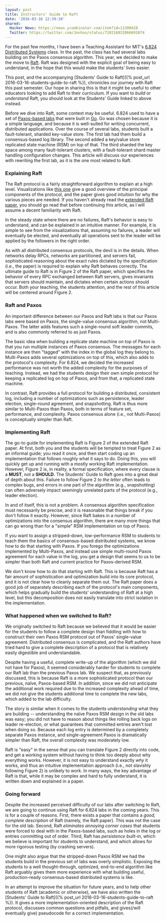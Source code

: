 ```yaml
---
layout: post
title: Instructors' Guide to Raft
date: '2016-03-16 12:39:10'
shared:
  Hacker News: https://news.ycombinator.com/item?id=11300428
  Twitter: https://twitter.com/Jonhoo/status/710216832066691074
---
```


For the past few months, I have been a Teaching Assistant for MIT's
[6.824 Distributed Systems](https://pdos.csail.mit.edu/6.824/) class.
In the past, the class has had several labs building on the Paxos
consensus algorithm. This year, we decided to make the move to
[Raft](https://raft.github.io/). Raft was designed with the explicit
goal of being easy to understand, in the hope that this would make the
students' lives easier.

This post, and the accompanying [Students' Guide to Raft]({% post_url
2016-03-16-students-guide-to-raft %}), chronicles our journey with Raft
this past semester. Our hope in sharing this is that it might be useful
to other educators looking to add Raft to their curriculum. If you want
to *build* or *understand* Raft, you should look at the Students' Guide
linked to above instead.

Before we dive into Raft, some context may be useful. 6.824 used to have
a set of [Paxos-based
labs](http://nil.csail.mit.edu/6.824/2015/labs/lab-3.html) that were
built in [Go](https://golang.org/). Go was chosen because it is a simple
language, and because it is well-suited for writing concurrent,
distributed applications. Over the course of several labs, students
built a fault-tolerant, sharded key-value store. The first lab had them
build a consensus-based log library. The second added a key/value store
replicated state machine (RSM) on top of that. The third sharded the key
space among many fault-tolerant clusters, with a fault-tolerant shard
master handling configuration changes. This article will discuss our
experiences with rewriting the first lab, as it is the one most related
to Raft.

### Explaining Raft

The Raft protocol is a fairly straightforward algorithm to explain at a
high level. Visualizations like [this
one](http://thesecretlivesofdata.com/raft/) give a good overview of the
principal components of the protocol, and the paper gives good intuition
for why the various pieces are needed. If you haven't already read the
[extended Raft paper](http://ramcloud.stanford.edu/raft.pdf), you should
go read that before continuing this article, as I will assume a decent
familiarity with Raft.

In the steady state where there are no failures, Raft's behavior is easy
to understand, and can be explained in an intuitive manner. For example,
it is simple to see from the visualizations that, assuming no failures,
a leader will eventually be elected, and eventually all operations sent
to the leader will be applied by the followers in the right order.

As with all distributed consensus protocols, the devil is in the
details. When networks delay RPCs, networks are partitioned, and servers
fail, sophisticated reasoning about the exact rules dictated by the
specification (i.e., the paper) is required to explain why Raft behaves
correctly. The ultimate guide to Raft is in Figure 2 of the Raft paper,
which specifies the behavior of every RPC exchanged between Raft
servers, gives invariants that servers should maintain, and dictates
when certain actions should occur. Both your teaching, the students
attention, and the rest of this article will be centered around Figure
2.

### Raft and Paxos

An important difference between our Paxos and Raft labs is that our
Paxos labs were based on Paxos, the single-value consensus algorithm,
not Multi-Paxos. The latter adds features such a single-round soft leader
commits, and is also commonly referred to as just Paxos.

The basic idea when building a replicate state machine on top of Paxos
is that you run multiple instances of Paxos consensus. The messages for
each instance are then "tagged" with the index in the global log they
belong to. Multi-Paxos adds several optimizations on top of this, which
also adds to the protocol's complexity. For 6.824, we decided the
increased performance was not worth the added complexity for the
purposes of teaching. Instead, we had the students design their own
simple protocol for keeping a replicated log on top of Paxos, and from
that, a replicated state machine.

In contrast, Raft provides a full protocol for building a distributed,
consistent log, including a number of optimizations such as persistence,
leader election, single-round agreement, and snapshotting.  Raft is thus
more similar to Multi-Paxos than Paxos, both in terms of feature set,
performance, and complexity. Paxos consensus alone (i.e., not
Multi-Paxos) is conceptually simpler than Raft.

### Implementing Raft

The go-to guide for implementing Raft is Figure 2 of the extended Raft
paper. At first, both you and the students will be tempted to treat
Figure 2 as an informal guide; you read it once, and then start coding
up an implementation that follows roughly what it says to do. Doing
this, you will quickly get up and running with a mostly working Raft
implementation. However, Figure 2 is, in reality, a formal
specification, where every clause is a **MUST**, not a **SHOULD**. The
Students' Guide to Raft goes into a great deal of depth about this.
Failure to follow Figure 2 *to the letter* often leads to complex bugs,
and errors in one part of the algorithm (e.g., snapshotting) can often
adversely impact seemingly unrelated parts of the protocol (e.g., leader
election).

In and of itself, this is not a problem. A consensus algorithm
specification must necessarily be precise, and it is reasonable that
things break if you don't follow it exactly. However, since Raft bakes
in a number of optimizations into the consensus algorithm, there are
many more things that can go wrong than for a "simple" RSM
implementation on top of Paxos.

If you want to assign a stripped-down, low-performance RSM to students
to teach them the basics of consensus-based distributed systems, we know
how to do that starting with Paxos. If you forego the optimizations
implemented by Multi-Paxos, and instead use simple multi-round Paxos
agreement for each value in the log, you get a design that seems to us
to be simpler than both Raft and current practice for Paxos-derived RSM.

We don't know how to do that starting with Raft. This is because Raft
has a fair amount of sophistication and optimization build into its core
protocol, and it is not clear how to cleanly separate them out. The Raft
paper does a good job of separately describing each of the protocol's
main components, which helps gradually build the students' understanding
of Raft at a high level, but this decomposition does not easily
translate into strict isolation in the implementation.

### What happened when we switched to Raft?

We originally switched to Raft because we believed that it would be
easier for the students to follow a complete design than fiddling with
how to construct their own Paxos RSM protocol out of Paxos' single-value
agreement. Distributed consensus is complicated, and the Raft authors
have tried hard to give a complete description of a protocol that is
relatively easily digestible and understandable.

Despite having a useful, complete write-up of the algorithm (which we
did not have for Paxos), it seemed considerably harder for students to
complete our Raft lab than the previous Paxos lab. We suspect that, as
previously discussed, this is because Raft is a more sophisticated
protocol than our previous, naïve, Paxos-based RSM. In addition, since
we did not anticipate the additional work required due to the increased
complexity ahead of time, we did not give the students additional time
to complete the new labs, which added to the lab difficulty.

The story is similar when it comes to the students *understanding* what
they are building -- understanding the naïve Paxos RSM design in the old
labs was easy; you did not have to reason about things like rolling back
logs on leader re-election, or what guarantees that committed entries
aren't lost when doing so. Because each log entry is determined by a
completely separate Paxos instance, and single-agreement Paxos is
dramatically simpler than Raft, the overall complexity was moderately
low.

Raft is "easy" in the sense that you can translate Figure 2 directly
into code, and get a working system without having to think too deeply
about why everything works. However, it is not easy to understand
exactly *why* it works, and thus an intuitive implementation approach
(i.e., not slavishly following Figure 2) is unlikely to work. In many
ways, the key advantage of Raft is that, while it may be complex and
hard to fully understand, it is written down and explained in a paper.

### Going forward

Despite the increased perceived difficulty of our labs after switching
to Raft, we are going to continue using Raft for 6.824 labs in the
coming years. This is for a couple of reasons. First, there exists a
paper that contains a *good, complete description* of Raft (namely, the
Raft paper). This was not the case for the old lab. Second, Raft
*eliminates annoying corner cases* that students were forced to deal
with in the Paxos-based labs, such as holes in the log or entries
committing out of order. Third, Raft has *persistence built-in*, which
we believe is important for students to understand, and which allows for
more rigorous testing (by crashing servers).

One might also argue that the stripped-down Paxos RSM we had the
students build in the previous set of labs was overly simplistic.
Exposing the students to a well thought-through, optimized, end-to-end
algorithm like Raft arguably gives them more experience with what
building useful, production-ready consensus-based distributed systems is
like.

In an attempt to improve the situation for future years, and to help
other students of Raft (academic or otherwise), we have also written the
[Students' Guide to Raft]({% post_url 2016-03-16-students-guide-to-raft
%}). It gives a more implementation-oriented description of the Raft
protocol, discusses common questions and pitfalls, and gives(/will
eventually give) pseudocode for a correct implementation.
